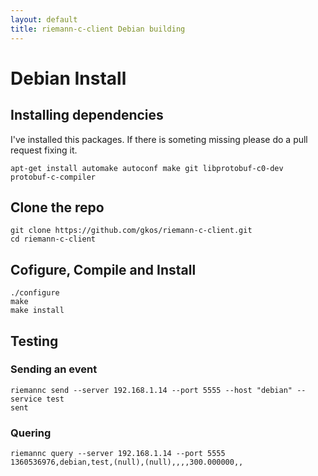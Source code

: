 ```yaml
---
layout: default
title: riemann-c-client Debian building
---
```

# Debian Install

## Installing dependencies 

I've installed this packages. If there is someting missing please do a
pull request fixing it.

    apt-get install automake autoconf make git libprotobuf-c0-dev protobuf-c-compiler

## Clone the repo

    git clone https://github.com/gkos/riemann-c-client.git
    cd riemann-c-client

## Cofigure, Compile and Install

    ./configure
    make
    make install

## Testing
### Sending an event
    riemannc send --server 192.168.1.14 --port 5555 --host "debian" --service test
    sent

### Quering
    riemannc query --server 192.168.1.14 --port 5555
    1360536976,debian,test,(null),(null),,,,300.000000,,

